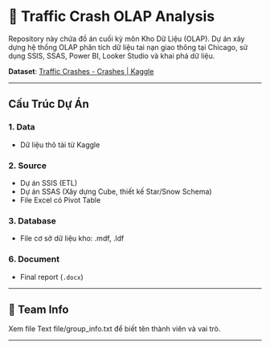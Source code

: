 # 🚦 Traffic Crash OLAP Analysis
Repository này chứa đồ án cuối kỳ môn Kho Dữ Liệu (OLAP). Dự án xây dựng hệ thống OLAP phân tích dữ liệu tai nạn giao thông tại Chicago, sử dụng SSIS, SSAS, Power BI, Looker Studio và khai phá dữ liệu.

**Dataset**: [Traffic Crashes - Crashes | Kaggle](https://www.kaggle.com/datasets/anoopjohny/traffic-crashes-crashes/data)

---

## Cấu Trúc Dự Án

### 1. Data
- Dữ liệu thô tải từ Kaggle

### 2. Source
- Dự án SSIS (ETL)
- Dự án SSAS (Xây dựng Cube, thiết kế Star/Snow Schema)
- File Excel có Pivot Table

### 3. Database
- File cơ sở dữ liệu kho: .mdf, .ldf
  

### 6. Document
- Final report (`.docx`)

---

## 👥 Team Info

Xem file Text file/group_info.txt để biết tên thành viên và vai trò.

---
